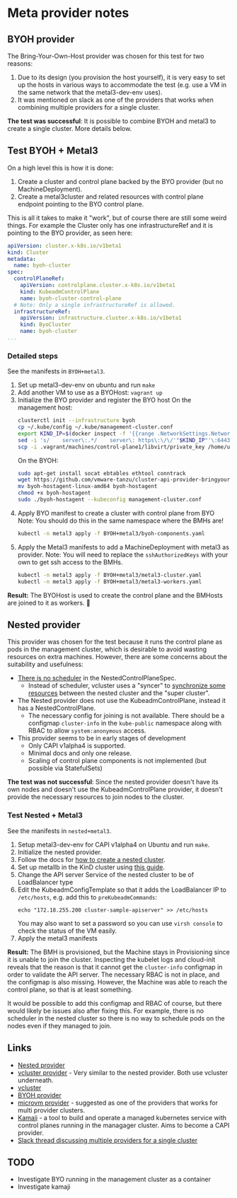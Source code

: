 # Meta provider notes

## BYOH provider

The Bring-Your-Own-Host provider was chosen for this test for two reasons:

1. Due to its design (you provision the host yourself), it is very easy to set up the hosts in various ways to accommodate the test (e.g. use a VM in the same network that the metal3-dev-env uses).
2. It was mentioned on slack as one of the providers that works when combining multiple providers for a single cluster.

**The test was successful**: It is possible to combine BYOH and metal3 to create a single cluster.
More details below.

## Test BYOH + Metal3

On a high level this is how it is done:

1. Create a cluster and control plane backed by the BYO provider (but no MachineDeployment).
2. Create a metal3cluster and related resources with control plane endpoint pointing to the BYO control plane.

This is all it takes to make it "work", but of course there are still some weird things.
For example the Cluster only has one infrastructureRef and it is pointing to the BYO provider, as seen here:

```yaml
apiVersion: cluster.x-k8s.io/v1beta1
kind: Cluster
metadata:
  name: byoh-cluster
spec:
  controlPlaneRef:
    apiVersion: controlplane.cluster.x-k8s.io/v1beta1
    kind: KubeadmControlPlane
    name: byoh-cluster-control-plane
  # Note: Only a single infrastructureRef is allowed.
  infrastructureRef:
    apiVersion: infrastructure.cluster.x-k8s.io/v1beta1
    kind: ByoCluster
    name: byoh-cluster
...
```

### Detailed steps

See the manifests in `BYOH+metal3`.

1. Set up metal3-dev-env on ubuntu and run `make`
2. Add another VM to use as a BYOHost: `vagrant up`
3. Initialize the BYO provider and register the BYO host
   On the management host:
   ```bash
   clusterctl init --infrastructure byoh
   cp ~/.kube/config ~/.kube/management-cluster.conf
   export KIND_IP=$(docker inspect -f '{{range .NetworkSettings.Networks}}{{.IPAddress}}{{end}}' kind-control-plane)
   sed -i 's/    server\:.*/    server\: https\:\/\/'"$KIND_IP"'\:6443/g' ~/.kube/management-cluster.conf
   scp -i .vagrant/machines/control-plane1/libvirt/private_key /home/ubuntu/.kube/management-cluster.conf vagrant@192.168.10.10:management-cluster.conf
   ```
   On the BYOH:
   ```bash
   sudo apt-get install socat ebtables ethtool conntrack
   wget https://github.com/vmware-tanzu/cluster-api-provider-bringyourownhost/releases/download/v0.2.0/byoh-hostagent-linux-amd64
   mv byoh-hostagent-linux-amd64 byoh-hostagent
   chmod +x byoh-hostagent
   sudo ./byoh-hostagent --kubeconfig management-cluster.conf
   ```
4. Apply BYO manifest to create a cluster with control plane from BYO
   Note: You should do this in the same namespace where the BMHs are!
   ```bash
   kubectl -n metal3 apply -f BYOH+metal3/byoh-components.yaml
   ```
5. Apply the Metal3 manifests to add a MachineDeployment with metal3 as provider.
   Note: You will need to replace the `sshAuthorizedKeys` with your own to get ssh access to the BMHs.
   ```bash
   kubectl -n metal3 apply -f BYOH+metal3/metal3-cluster.yaml
   kubectl -n metal3 apply -f BYOH+metal3/metal3-workers.yaml
   ```

**Result:** The BYOHost is used to create the control plane and the BMHosts are joined to it as workers. 🎉

## Nested provider

This provider was chosen for the test because it runs the control plane as pods in the management cluster, which is desirable to avoid wasting resources on extra machines.
However, there are some concerns about the suitability and usefulness:

- [There is no scheduler](https://github.com/kubernetes-sigs/cluster-api-provider-nested/blob/main/controlplane/nested/api/v1alpha4/nestedcontrolplane_types.go#L36-L47) in the NestedControlPlaneSpec.
  - Instead of scheduler, vcluster uses a "syncer" to [synchronize some resources](https://www.vcluster.com/docs/architecture/synced-resources) between the nested cluster and the "super cluster".
- The Nested provider does not use the KubeadmControlPlane, instead it has a NestedControlPlane.
  - The necessary config for joining is not available.
    There should be a configmap `cluster-info` in the `kube-public` namespace along with RBAC to allow `system:anonymous` access.
- This provider seems to be in early stages of development
  - Only CAPI v1alpha4 is supported.
  - Minimal docs and only one release.
  - Scaling of control plane components is not implemented (but possible via StatefulSets)

**The test was not successful**: Since the nested provider doesn't have its own nodes and doesn't use the KubeadmControlPlane provider, it doesn't provide the necessary resources to join nodes to the cluster.

### Test Nested + Metal3

See the manifests in `nested+metal3`.

1. Setup metal3-dev-env for CAPI v1alpha4 on Ubuntu and run `make`.
2. Initialize the nested provider.
3. Follow the docs for [how to create a nested cluster](https://github.com/kubernetes-sigs/cluster-api-provider-nested/tree/main/docs#set-clustername-in-our-example-we-set-clustername-to-cluster-sample).
4. Set up metallb in the KinD cluster using [this guide](https://kind.sigs.k8s.io/docs/user/loadbalancer/).
5. Change the API server Service of the nested cluster to be of LoadBalancer type
6. Edit the KubeadmConfigTemplate so that it adds the LoadBalancer IP to `/etc/hosts`, e.g. add this to `preKubeadmCommands`:
   ```
   echo "172.18.255.200 cluster-sample-apiserver" >> /etc/hosts
   ```
   You may also want to set a password so you can use `virsh console` to check the status of the VM easily.
7. Apply the metal3 manifests

**Result:** The BMH is provisioned, but the Machine stays in Provisioning since it is unable to join the cluster.
Inspecting the kubelet logs and cloud-init reveals that the reason is that it cannot get the `cluster-info` configmap in order to validate the API server.
The necessary RBAC is not in place, and the configmap is also missing.
However, the Machine was able to reach the control plane, so that is at least something.

It would be possible to add this configmap and RBAC of course, but there would likely be issues also after fixing this.
For example, there is no scheduler in the nested cluster so there is no way to schedule pods on the nodes even if they managed to join.

## Links

- [Nested provider](https://github.com/kubernetes-sigs/cluster-api-provider-nested)
- [vcluster provider](https://github.com/loft-sh/cluster-api-provider-vcluster) - Very similar to the nested provider. Both use vcluster underneath.
- [vcluster](https://www.vcluster.com/)
- [BYOH provider](https://github.com/vmware-tanzu/cluster-api-provider-bringyourownhost)
- [microvm provider](https://github.com/weaveworks-liquidmetal/cluster-api-provider-microvm) - suggested as one of the providers that works for multi provider clusters.
- [Kamaji](https://github.com/clastix/kamaji) - a tool to build and operate a managed kubernetes service with control planes running in the managager cluster. Aims to become a CAPI provider.
- [Slack thread discussing multiple providers for a single cluster](https://kubernetes.slack.com/archives/C8TSNPY4T/p1654074545843379)

## TODO

- Investigate BYO running in the management cluster as a container
- Investigate kamaji
